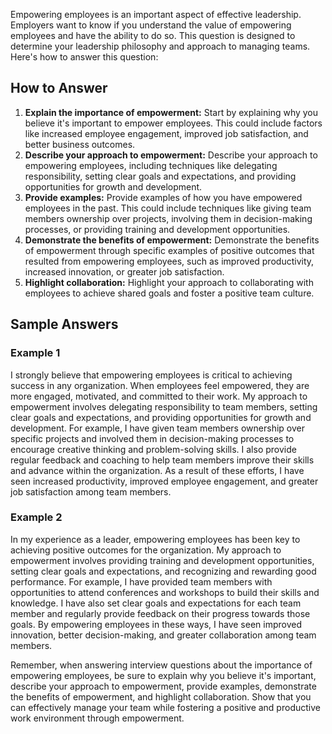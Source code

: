 
Empowering employees is an important aspect of effective leadership. Employers want to know if you understand the value of empowering employees and have the ability to do so. This question is designed to determine your leadership philosophy and approach to managing teams. Here's how to answer this question:

How to Answer
-------------

1. **Explain the importance of empowerment:** Start by explaining why you believe it's important to empower employees. This could include factors like increased employee engagement, improved job satisfaction, and better business outcomes.
2. **Describe your approach to empowerment:** Describe your approach to empowering employees, including techniques like delegating responsibility, setting clear goals and expectations, and providing opportunities for growth and development.
3. **Provide examples:** Provide examples of how you have empowered employees in the past. This could include techniques like giving team members ownership over projects, involving them in decision-making processes, or providing training and development opportunities.
4. **Demonstrate the benefits of empowerment:** Demonstrate the benefits of empowerment through specific examples of positive outcomes that resulted from empowering employees, such as improved productivity, increased innovation, or greater job satisfaction.
5. **Highlight collaboration:** Highlight your approach to collaborating with employees to achieve shared goals and foster a positive team culture.

Sample Answers
--------------

### Example 1

I strongly believe that empowering employees is critical to achieving success in any organization. When employees feel empowered, they are more engaged, motivated, and committed to their work. My approach to empowerment involves delegating responsibility to team members, setting clear goals and expectations, and providing opportunities for growth and development. For example, I have given team members ownership over specific projects and involved them in decision-making processes to encourage creative thinking and problem-solving skills. I also provide regular feedback and coaching to help team members improve their skills and advance within the organization. As a result of these efforts, I have seen increased productivity, improved employee engagement, and greater job satisfaction among team members.

### Example 2

In my experience as a leader, empowering employees has been key to achieving positive outcomes for the organization. My approach to empowerment involves providing training and development opportunities, setting clear goals and expectations, and recognizing and rewarding good performance. For example, I have provided team members with opportunities to attend conferences and workshops to build their skills and knowledge. I have also set clear goals and expectations for each team member and regularly provide feedback on their progress towards those goals. By empowering employees in these ways, I have seen improved innovation, better decision-making, and greater collaboration among team members.

Remember, when answering interview questions about the importance of empowering employees, be sure to explain why you believe it's important, describe your approach to empowerment, provide examples, demonstrate the benefits of empowerment, and highlight collaboration. Show that you can effectively manage your team while fostering a positive and productive work environment through empowerment.
